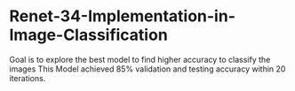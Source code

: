 # Renet-34-Implementation-in-Image-Classification
Goal is to explore the best model to find higher accuracy to classify the images
This Model achieved 85% validation and testing accuracy within 20 iterations.
